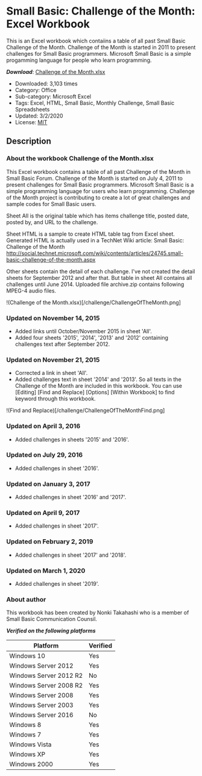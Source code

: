 # Small Basic: Challenge of the Month: Excel Workbook
This is an Excel workbook which contaiins a table of all past Small Basic Challenge of the Month. Challenge of the Month is started in 2011 to present challenges for Small Basic programmers. Microsoft Small Basic is a simple progamming language for people who learn programming.

***Download***: [Challenge of the Month.xlsx](https://github.com/nonkit/SBResources/raw/master/challenge/Challenge%20of%20the%20Month.xlsx)

- Downloaded: 3,103 times
- Category: Office
- Sub-category: Microsoft Excel
- Tags: Excel, HTML, Small Basic, Monthly Challenge, Small Basic Spreadsheets
- Updated: 3/2/2020
- License: [MIT](/LICENSE)

## Description
### About the workbook Challenge of the Month.xlsx

This Excel workbook contains a table of all past Challenge of the Month in Small Basic Forum.  Challenge of the Month is started on July 4, 2011 to present challenges for Small Basic programmers.  Microsoft Small Basic is a simple programming language for users who learn programming.  Challenge of the Month project is contributing to create a lot of great challenges and sample codes for Small Basic users.

Sheet All is the original table which has items challenge title, posted date, posted by, and URL to the challenge.

Sheet HTML is a sample to create HTML table tag from Excel sheet.  Generated HTML is actually used in a TechNet Wiki article:
Small Basic: Challenge of the Month
http://social.technet.microsoft.com/wiki/contents/articles/24745.small-basic-challenge-of-the-month.aspx

Other sheets contain the detail of each challenge.  I've not created the detail sheets for September 2012 and after that.  But table in sheet All contains all challenges until June 2014.
Uploaded file archive.zip contains following MPEG-4 audio files.

!(Challenge of the Month.xlsx)[/challenge/ChallengeOfTheMonth.png]

### Updated on November 14, 2015

- Added links until October/November 2015 in sheet 'All'.
- Added four sheets '2015', '2014', '2013' and '2012' containing challenges text after September 2012.

### Updated on November 21, 2015

- Corrected a link in sheet 'All'.
- Added challenges text in sheet '2014' and '2013'.  So all texts in the Challenge of the Month are included in this workbook.  You can use \[Editing\] \[Find and Replace\] \[Options\] \[Within Workbook\] to find keyword through this workbook.

!(Find and Replace)[/challenge/ChallengeOfTheMonthFind.png]

### Updated on April 3, 2016

- Added challenges in sheets '2015' and '2016'.

### Updated on July 29, 2016

- Added challenges in sheet '2016'.

### Updated on January 3, 2017

- Added challenges in sheet '2016' and '2017'.

### Updated on April 9, 2017

- Added challenges in sheet '2017'.

### Updated on February 2, 2019

- Added challenges in sheet '2017' and '2018'.

### Updated on March 1, 2020

- Added challenges in sheet '2019'.
 

### About author

This workbook has been created by Nonki Takahashi who is a member of Small Basic Communication Counsil.

***Verified on the following platforms***

| Platform | Verified |
| --- | --- |
| Windows 10 | Yes |
| Windows Server 2012 | Yes |
| Windows Server 2012 R2 | No |
| Windows Server 2008 R2 | Yes |
| Windows Server 2008 | Yes |
| Windows Server 2003 | Yes |
| Windows Server 2016 | No |
| Windows 8 | Yes |
| Windows 7 | Yes |
| Windows Vista | Yes |
| Windows XP | Yes |
| Windows 2000 | Yes |
